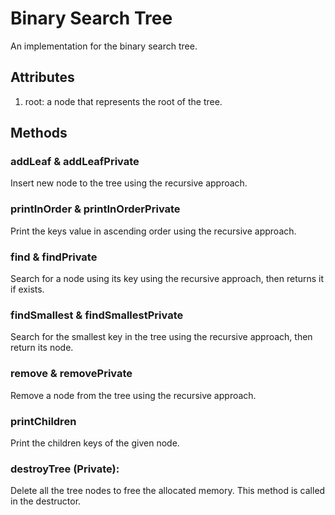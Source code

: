 # Binary Search Tree
An implementation for the binary search tree.
## Attributes
1. root: a node that represents the root of the tree.

## Methods
### addLeaf & addLeafPrivate
Insert new node to the tree using the recursive approach.
### printInOrder & printInOrderPrivate
Print the keys value in ascending order using the recursive approach.
### find & findPrivate
Search for a node using its key using the recursive approach, then returns it if exists.
### findSmallest & findSmallestPrivate
Search for the smallest key in the tree using the recursive approach, then return its node.
### remove & removePrivate
Remove a node from the tree using the recursive approach.
### printChildren
Print the children keys of the given node.
### destroyTree (Private):
Delete all the tree nodes to free the allocated memory. This method is called in the destructor.
